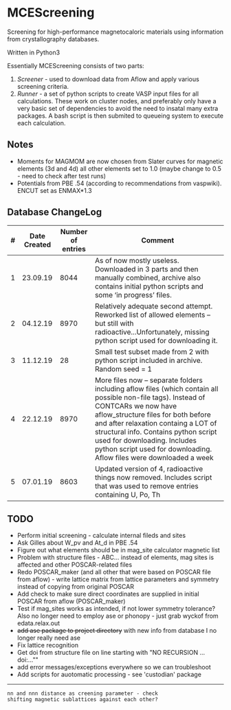 # MCEScreening
Screening for high-performance magnetocaloric materials using information from crystallography databases.

Written in Python3

Essentially MCEScreening consists of two parts:
1. _*Screener*_ - used to download data from Aflow and apply various screening criteria.   
2. _*Runner*_ - a set of python scripts to create VASP input files for all calculations. These work on cluster nodes, 
and preferably only have a very basic set of dependencies to avoid the need to insatal many extra packages.
A bash script is then submited to queueing system to execute each calculation.

Notes
---
- Moments for MAGMOM are now chosen from Slater curves for magnetic elements (3d and 4d) all other elements set to 1.0 (maybe change to 0.5 - need to check after test runs)
- Potentials from PBE .54 (according to recommendations from vaspwiki). ENCUT set as ENMAX*1.3

Database ChangeLog
---
| # | Date Created | Number of entries | Comment |
|---|---|---|---|
|1|23.09.19|8044|As of now mostly useless. Downloaded in 3 parts and then manually combined, archive also contains initial python scripts and some ‘in progress’ files. |
|2|04.12.19|8970|Relatively adequate second attempt. Reworked list of allowed elements – but still with radioactive...Unfortunately, missing python script used for downloading it.|
|3|11.12.19| 28 |Small test subset made from 2 with python script included in archive. Random seed  = 1|
|4|22.12.19|8970|More files now – separate folders including aflow files (which contain all possible non-file tags). Instead of CONTCARs we now have aflow_structure files for both before and after relaxation containg a LOT of structural info. Contains python script used for downloading. Includes python script used for downloading. Aflow files were downloaded a week |
|5|07.01.19|8603|Updated version of 4, radioactive things now removed. Includes script that was used to remove entries containing  U, Po, Th|

TODO
---
- Perform initial screening - calculate internal fileds and sites
- Ask Gilles about W_pv and At_d in PBE .54
- Figure out what elements should be in mag_site calculator magnetic list
- Problem with structure files - ABC... instead of elements, mag sites is affected and other POSCAR-related files
- Redo POSCAR_maker (and all other that were based on POSCAR file from aflow) - write lattice matrix from lattice parameters and symmetry instead of copying from original POSCAR
- Add check to make sure direct coordinates are supplied in initial POSCAR from aflow (POSCAR_maker)
- Test if mag_sites works as intended, if not lower symmetry tolerance? Also no longer need to employ ase or phonopy - just grab wyckof from edata.relax.out
- ~~add ase package to project directory~~ with new info from database I no longer really need ase 
- Fix lattice recognition
- Get doi from structure file on line starting with "NO RECURSION ... doi:...""
- add error messages/exceptions everywhere so we can troubleshoot
- Add scripts for auotomatic processing - see 'custodian' package
---
    nn and nnn distance as creening parameter - check
    shifting magnetic sublattices against each other?
